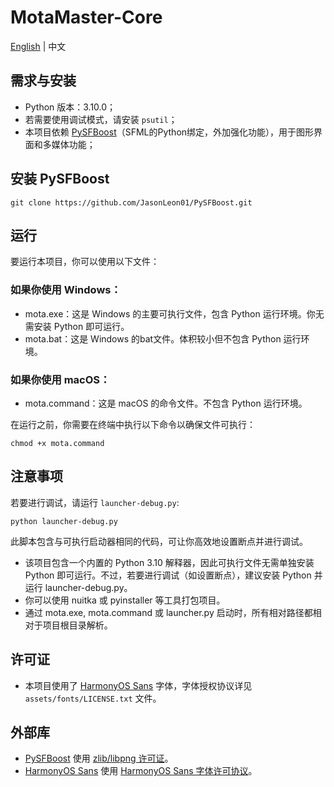# MotaMaster-Core

[English](README.md) | 中文

## 需求与安装
- Python 版本：3.10.0；
- 若需要使用调试模式，请安装 `psutil`；
- 本项目依赖 [PySFBoost](https://github.com/JasonLeon01/PySFBoost)（SFML的Python绑定，外加强化功能），用于图形界面和多媒体功能；

## 安装 PySFBoost
```
git clone https://github.com/JasonLeon01/PySFBoost.git
```

## 运行
要运行本项目，你可以使用以下文件：

### 如果你使用 Windows：
- mota.exe：这是 Windows 的主要可执行文件，包含 Python 运行环境。你无需安装 Python 即可运行。
- mota.bat：这是 Windows 的bat文件。体积较小但不包含 Python 运行环境。

### 如果你使用 macOS：
- mota.command：这是 macOS 的命令文件。不包含 Python 运行环境。

在运行之前，你需要在终端中执行以下命令以确保文件可执行：

```shell
chmod +x mota.command
```

## 注意事项
若要进行调试，请运行 `launcher-debug.py`:

```
python launcher-debug.py
```

此脚本包含与可执行启动器相同的代码，可让你高效地设置断点并进行调试。

- 该项目包含一个内置的 Python 3.10 解释器，因此可执行文件无需单独安装 Python 即可运行。不过，若要进行调试（如设置断点），建议安装 Python 并运行 launcher-debug.py。
- 你可以使用 nuitka 或 pyinstaller 等工具打包项目。
- 通过 mota.exe, mota.command 或 launcher.py 启动时，所有相对路径都相对于项目根目录解析。

## 许可证
- 本项目使用了 [HarmonyOS Sans](https://developer.huawei.com/images/download/general/HarmonyOS-Sans.zip) 字体，字体授权协议详见 `assets/fonts/LICENSE.txt` 文件。

## 外部库
- [PySFBoost](https://github.com/JasonLeon01/PySFBoost) 使用 [zlib/libpng 许可证](https://opensource.org/licenses/Zlib)。
- [HarmonyOS Sans](https://developer.huawei.com/images/download/general/HarmonyOS-Sans.zip) 使用 [HarmonyOS Sans 字体许可协议](assets/fonts/LICENSE.txt)。
